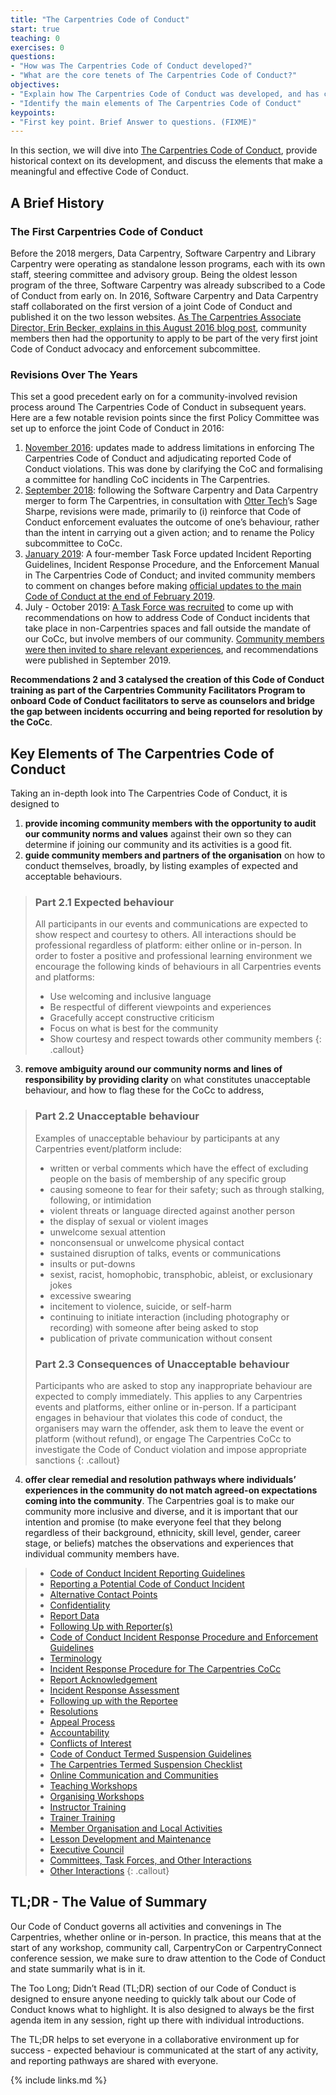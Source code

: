 ```yaml
---
title: "The Carpentries Code of Conduct"
start: true
teaching: 0
exercises: 0
questions:
- "How was The Carpentries Code of Conduct developed?"
- "What are the core tenets of The Carpentries Code of Conduct?"
objectives:
- "Explain how The Carpentries Code of Conduct was developed, and has changed over the years"
- "Identify the main elements of The Carpentries Code of Conduct"
keypoints:
- "First key point. Brief Answer to questions. (FIXME)"
---
```


In this section, we will dive into [The Carpentries Code of Conduct](https://docs.carpentries.org/topic_folders/policies/index_coc.html), provide historical context on its development, and discuss the elements that make a meaningful and effective Code of Conduct. 

## A Brief History

### The First Carpentries Code of Conduct 

Before the 2018 mergers, Data Carpentry, Software Carpentry and Library Carpentry were operating as standalone lesson programs, each with its own staff, steering committee and advisory group. Being the oldest lesson program of the three, Software Carpentry was already subscribed to a Code of Conduct from early on. In 2016, Software Carpentry and Data Carpentry staff collaborated on the first version of a joint Code of Conduct and published it on the two lesson websites. [As The Carpentries Associate Director, Erin Becker, explains in this August 2016 blog post](https://datacarpentry.org/blog/2016/08/code-of-conduct), community members then had the opportunity to apply to be part of the very first joint Code of Conduct advocacy and enforcement subcommittee.

### Revisions Over The Years

This set a good precedent early on for a community-involved revision process around The Carpentries Code of Conduct in subsequent years. Here are a few notable revision points since the first Policy Committee was set up to enforce the joint Code of Conduct in 2016:
1. [November 2016](https://datacarpentry.org/blog/2016/11/how-we-wrote-our-code-of-conduct): updates made to address limitations in enforcing The Carpentries Code of Conduct and adjudicating reported Code of Conduct violations. This was done by clarifying the CoC and formalising a committee for handling CoC incidents in The Carpentries.
2. [September 2018](https://carpentries.org/blog/2018/09/coc-revision-release/): following the Software Carpentry and Data Carpentry merger to form The Carpentries, in consultation with [Otter Tech](https://otter.technology/)’s Sage Sharpe, revisions were made, primarily to (i) reinforce that Code of Conduct enforcement evaluates the outcome of one’s behaviour, rather than the intent in carrying out a given action; and to rename the Policy subcommittee to CoCc.
3. [January 2019](https://carpentries.org/blog/2019/01/coc-documentation-rfc/): A four-member Task Force updated Incident Reporting Guidelines, Incident Response Procedure, and the Enforcement Manual in The Carpentries Code of Conduct; and invited community members to comment on changes before making [official updates to the main Code of Conduct at the end of February 2019](https://carpentries.org/blog/2019/02/coc-documentation-release/).
4. July - October 2019: [A Task Force was recruited](https://carpentries.org/blog/2019/07/incidents-outside-cocc-mandate/) to come up with recommendations on how to address Code of Conduct incidents that take place in non-Carpentries spaces and fall outside the mandate of our CoCc, but involve members of our community. [Community members were then invited to share relevant experiences](https://carpentries.org/blog/2019/08/collecting-incidents-community/), and recommendations were published in September 2019. 

**Recommendations 2 and 3 catalysed the creation of this Code of Conduct training as part of the Carpentries Community Facilitators Program to onboard Code of Conduct facilitators to serve as counselors and bridge the gap between incidents occurring and being reported for resolution by the CoCc**.

## Key Elements of The Carpentries Code of Conduct

Taking an in-depth look into The Carpentries Code of Conduct, it is designed to 

1. **provide incoming community members with the opportunity to audit our community norms and values** against their own so they can determine if joining our community and its activities is a good fit. 
2. **guide community members and partners of the organisation** on how to conduct themselves, broadly, by listing examples of expected and acceptable behaviours. 
   
  >### Part 2.1 Expected behaviour
  >
  >All participants in our events and communications are expected to show respect and courtesy to others. All interactions should be professional regardless of platform: either online or in-person. In order to foster a positive and professional learning environment we encourage the following kinds of behaviours in all Carpentries events and platforms:
  > - Use welcoming and inclusive language
  > - Be respectful of different viewpoints and experiences
  > - Gracefully accept constructive criticism
  > - Focus on what is best for the community
  > - Show courtesy and respect towards other community members
  {: .callout}

3. **remove ambiguity around our community norms and lines of responsibility by providing clarity** on what constitutes unacceptable behaviour, and how to flag these for the CoCc to address, 
 
  >### Part 2.2 Unacceptable behaviour
  >
  >Examples of unacceptable behaviour by participants at any Carpentries event/platform include:
  > - written or verbal comments which have the effect of excluding people on the basis of membership of any specific group
  > - causing someone to fear for their safety; such as through stalking, following, or intimidation
  > - violent threats or language directed against another person
  > - the display of sexual or violent images
  > - unwelcome sexual attention
  > - nonconsensual or unwelcome physical contact
  > - sustained disruption of talks, events or communications
  > - insults or put-downs
  > - sexist, racist, homophobic, transphobic, ableist, or exclusionary jokes
  > - excessive swearing
  > - incitement to violence, suicide, or self-harm
  > - continuing to initiate interaction (including photography or recording) with someone after being asked to stop
  > - publication of private communication without consent
  >
  >### Part 2.3 Consequences of Unacceptable behaviour
  >
  >Participants who are asked to stop any inappropriate behaviour are expected to comply immediately. This applies to any Carpentries events and platforms, either online or in-person. If a participant engages in behaviour that violates this code of conduct, the organisers may warn the offender, ask them to leave the event or platform (without refund), or engage The Carpentries CoCc to investigate the Code of Conduct violation and impose appropriate sanctions
  {: .callout}

4. **offer clear remedial and resolution pathways where individuals’ experiences in the community do not match agreed-on expectations coming into the community**. The Carpentries goal is to make our community more inclusive and diverse, and it is important that our intention and promise (to make everyone feel that they belong regardless of their background, ethnicity, skill level, gender, career stage, or beliefs) matches the observations and experiences that individual community members have.
 
  > - [Code of Conduct Incident Reporting Guidelines](https://docs.carpentries.org/topic_folders/policies/incident-reporting.html)
  > - [Reporting a Potential Code of Conduct Incident](https://docs.carpentries.org/topic_folders/policies/incident-reporting.html#reporting-a-potential-code-of-conduct-incident)
  > - [Alternative Contact Points](https://docs.carpentries.org/topic_folders/policies/incident-reporting.html#alternative-contact-points)
  > - [Confidentiality](https://docs.carpentries.org/topic_folders/policies/incident-reporting.html#confidentiality)
  > - [Report Data](https://docs.carpentries.org/topic_folders/policies/incident-reporting.html#report-data)
  > - [Following Up with Reporter(s)](https://docs.carpentries.org/topic_folders/policies/incident-reporting.html#following-up-with-reporter-s)
  > - [Code of Conduct Incident Response Procedure and Enforcement Guidelines](https://docs.carpentries.org/topic_folders/policies/enforcement-guidelines.html)
  > - [Terminology](https://docs.carpentries.org/topic_folders/policies/enforcement-guidelines.html#terminology)
  > - [Incident Response Procedure for The Carpentries CoCc](https://docs.carpentries.org/topic_folders/policies/enforcement-guidelines.html#incident-response-procedure-for-the-carpentries-code-of-conduct-committee)
  > - [Report Acknowledgement](https://docs.carpentries.org/topic_folders/policies/enforcement-guidelines.html#report-acknowledgement)
  > - [Incident Response Assessment](https://docs.carpentries.org/topic_folders/policies/enforcement-guidelines.html#incident-response-assessment)
  > - [Following up with the Reportee](https://docs.carpentries.org/topic_folders/policies/enforcement-guidelines.html#following-up-with-the-reportee)
  > - [Resolutions](https://docs.carpentries.org/topic_folders/policies/enforcement-guidelines.html#resolutions)
  > - [Appeal Process](https://docs.carpentries.org/topic_folders/policies/enforcement-guidelines.html#appeal-process)
  > - [Accountability](https://docs.carpentries.org/topic_folders/policies/enforcement-guidelines.html#accountability)
  > - [Conflicts of Interest](https://docs.carpentries.org/topic_folders/policies/enforcement-guidelines.html#conflicts-of-interest)
  > - [Code of Conduct Termed Suspension Guidelines](https://docs.carpentries.org/topic_folders/policies/termed-suspension.html)
  > - [The Carpentries Termed Suspension Checklist](https://docs.carpentries.org/topic_folders/policies/termed-suspension.html#the-carpentries-termed-suspension-checklist)
  > - [Online Communication and Communities](https://docs.carpentries.org/topic_folders/policies/termed-suspension.html#online-communication-and-communities)
  > - [Teaching Workshops](https://docs.carpentries.org/topic_folders/policies/termed-suspension.html#teaching-workshops)
  > - [Organising Workshops](https://docs.carpentries.org/topic_folders/policies/termed-suspension.html#organising-workshops)
  > - [Instructor Training](https://docs.carpentries.org/topic_folders/policies/termed-suspension.html#instructor-training)
  > - [Trainer Training](https://docs.carpentries.org/topic_folders/policies/termed-suspension.html#trainer-training)
  > - [Member Organisation and Local Activities](https://docs.carpentries.org/topic_folders/policies/termed-suspension.html#member-organisation-and-local-activities)
  > - [Lesson Development and Maintenance](https://docs.carpentries.org/topic_folders/policies/termed-suspension.html#lesson-development-and-maintenance)
  > - [Executive Council](https://docs.carpentries.org/topic_folders/policies/termed-suspension.html#executive-council)
  > - [Committees, Task Forces, and Other Interactions](https://docs.carpentries.org/topic_folders/policies/termed-suspension.html#committees-task-forces-and-other-interactions)
  > - [Other Interactions](https://docs.carpentries.org/topic_folders/policies/termed-suspension.html#other-interactions)
  {: .callout}
  
## TL;DR - The Value of Summary

Our Code of Conduct governs all activities and convenings in The Carpentries, whether online or in-person. In practice, this means that at the start of any workshop, community call, CarpentryCon or CarpentryConnect conference session, we make sure to draw attention to the Code of Conduct and state summarily what is in it.

The Too Long; Didn’t Read (TL;DR) section of our Code of Conduct is designed to ensure anyone needing to quickly talk about our Code of Conduct knows what to highlight. It is also designed to always be the first agenda item in any session, right up there with individual introductions.

The TL;DR helps to set everyone in a collaborative environment up for success - expected behaviour is communicated at the start of any activity, and reporting pathways are shared with everyone.



{% include links.md %}
